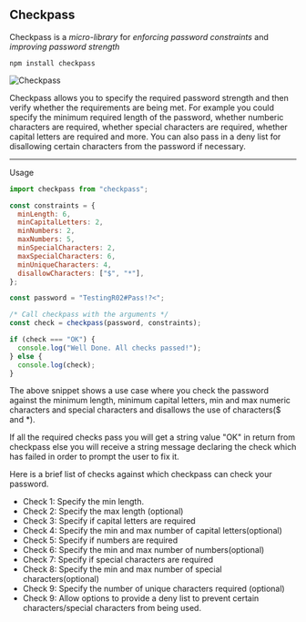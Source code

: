 ## Checkpass

Checkpass is a _micro-library_ for _enforcing password constraints_ and _improving password strength_

```
npm install checkpass
```

![Checkpass](https://drive.google.com/uc?export=view&id=1TinnjosjJaFPs5V_dqgA_Nq1GyMnMzlx)

Checkpass allows you to specify the required password strength and then verify
whether the requirements are being met. For example you could specify the minimum
required length of the password, whether numberic characters are required, whether special characters are required, whether capital letters are required and more.
You can also pass in a deny list for disallowing certain characters from the password if necessary.

---

Usage

```javascript
import checkpass from "checkpass";

const constraints = {
  minLength: 6,
  minCapitalLetters: 2,
  minNumbers: 2,
  maxNumbers: 5,
  minSpecialCharacters: 2,
  maxSpecialCharacters: 6,
  minUniqueCharacters: 4,
  disallowCharacters: ["$", "*"],
};

const password = "TestingR02#Pass!?<";

/* Call checkpass with the arguments */
const check = checkpass(password, constraints);

if (check === "OK") {
  console.log("Well Done. All checks passed!");
} else {
  console.log(check);
}
```

The above snippet shows a use case where you check the password against the minimum length,
minimum capital letters, min and max numeric characters and special characters and disallows the
use of characters($ and \*).

If all the required checks pass you will get a string value "OK" in return from checkpass else you will
receive a string message declaring the check which has failed in order to prompt the user to fix it.

Here is a brief list of checks against which checkpass can check your password.

- Check 1: Specify the min length.
- Check 2: Specify the max length (optional)
- Check 3: Specify if capital letters are required
- Check 4: Specify the min and max number of capital letters(optional)
- Check 5: Specify if numbers are required
- Check 6: Specify the min and max number of numbers(optional)
- Check 7: Specify if special characters are required
- Check 8: Specify the min and max number of special characters(optional)
- Check 9: Specify the number of unique characters required (optional)
- Check 9: Allow options to provide a deny list to prevent certain characters/special characters from being used.
